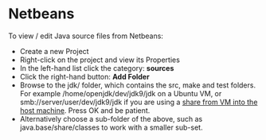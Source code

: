 # Netbeans

To view / edit Java source files from Netbeans:
 - Create a new Project
 - Right-click on the project and view its Properties
 - In the left-hand list click the category: **sources**
 - Click the right-hand button: **Add Folder**
 - Browse to the jdk/ folder, which contains the src, make and test folders. For example /home/openjdk/dev/jdk9/jdk on a Ubuntu VM, or smb://server/user/dev/jdk9/jdk if you are using a [share from VM into the host machine](virtual-machines/sharing_host_folder_with_guest_vm.md). Press OK and be patient.
 - Alternatively choose a sub-folder of the above, such as java.base/share/classes to work with a smaller sub-set.